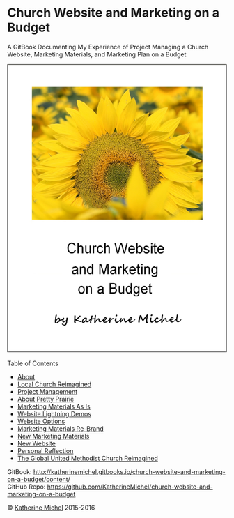 # Church Website and Marketing on a Budget

A GitBook Documenting My Experience of Project Managing a Church Website, Marketing Materials, and Marketing Plan on a Budget
<br> 

![](cover.jpg)

Table of Contents
* [About](README.md)
* [Local Church Reimagined](local-church-reimagined.md)
* [Project Management](project-management.md)
* [About Pretty Prairie](about-pretty-prairie.md)
* [Marketing Materials As Is](marketing-materials-as-is.md)
* [Website Lightning Demos](website-lightning-demos.md)
* [Website Options](website-options.md)
* [Marketing Materials Re-Brand](marketing-materials-re-brand.md)
* [New Marketing Materials](new-marketing-materials.md)
* [New Website](new-website.md)
* [Personal Reflection](personal-reflection.md)
* [The Global United Methodist Church Reimagined](the-global-united-methodist-church-reimagined.md)

GitBook: http://katherinemichel.gitbooks.io/church-website-and-marketing-on-a-budget/content/
<br> 
GitHub Repo: https://github.com/KatherineMichel/church-website-and-marketing-on-a-budget

© [Katherine Michel](https://twitter.com/katimichel) 2015-2016
